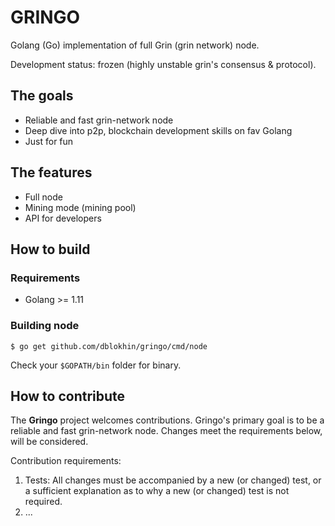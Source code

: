 # GRINGO
Golang (Go) implementation of full Grin (grin network) node.

Development status: frozen (highly unstable grin's consensus & protocol).


## The goals

- Reliable and fast grin-network node
- Deep dive into p2p, blockchain development skills on fav Golang
- Just for fun

## The features

- Full node
- Mining mode (mining pool)
- API for developers


## How to build
### Requirements
- Golang >= 1.11

### Building node
```
$ go get github.com/dblokhin/gringo/cmd/node
```
Check your `$GOPATH/bin` folder for binary.


## How to contribute
The __Gringo__ project welcomes contributions. Gringo's primary goal is to be a reliable and fast grin-network node. Changes meet the requirements below, will be considered.

Contribution requirements:

1. Tests: All changes must be accompanied by a new (or changed) test, or a sufficient explanation as to why a new (or changed) test is not required.
2. ...
